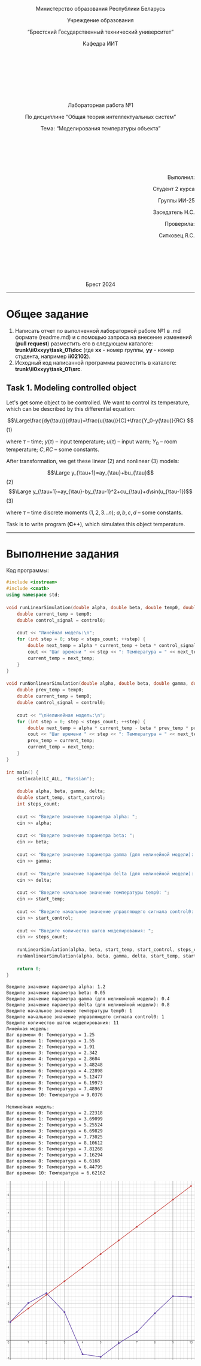 <p align="center"> Министерство образования Республики Беларусь</p>
<p align="center">Учреждение образования</p>
<p align="center">“Брестский Государственный технический университет”</p>
<p align="center">Кафедра ИИТ</p>
<br><br><br><br><br><br><br>
<p align="center">Лабораторная работа №1</p>
<p align="center">По дисциплине “Общая теория интеллектуальных систем”</p>
<p align="center">Тема: “Моделирования температуры объекта”</p>
<br><br><br><br><br>
<p align="right">Выполнил:</p>
<p align="right">Студент 2 курса</p>
<p align="right">Группы ИИ-25</p>
<p align="right">Заседатель Н.С.</p>
<p align="right">Проверила:</p>
<p align="right">Ситковец Я.С.</p>
<br><br><br><br><br>
<p align="center">Брест 2024</p>

<hr>

# Общее задание #
1. Написать отчет по выполненной лабораторной работе №1 в .md формате (readme.md) и с помощью запроса на внесение изменений (**pull request**) разместить его в следующем каталоге: **trunk\ii0xxyy\task_01\doc** (где **xx** - номер группы, **yy** - номер студента, например **ii02102**).
2. Исходный код написанной программы разместить в каталоге: **trunk\ii0xxyy\task_01\src**.
## Task 1. Modeling controlled object ##
Let's get some object to be controlled. We want to control its temperature, which can be described by this differential equation:

$$\Large\frac{dy(\tau)}{d\tau}=\frac{u(\tau)}{C}+\frac{Y_0-y(\tau)}{RC} $$ (1)

where $\tau$ – time; $y(\tau)$ – input temperature; $u(\tau)$ – input warm; $Y_0$ – room temperature; $C,RC$ – some constants.

After transformation, we get these linear (2) and nonlinear (3) models:

$$\Large y_{\tau+1}=ay_{\tau}+bu_{\tau}$$ (2)
$$\Large y_{\tau+1}=ay_{\tau}-by_{\tau-1}^2+cu_{\tau}+d\sin(u_{\tau-1})$$ (3)

where $\tau$ – time discrete moments ($1,2,3{\dots}n$); $a,b,c,d$ – some constants.

Task is to write program (**С++**), which simulates this object temperature.

<hr>

# Выполнение задания #

Код программы:
```C++
#include <iostream>
#include <cmath> 
using namespace std;

void runLinearSimulation(double alpha, double beta, double temp0, double control0, int steps_count) {
    double current_temp = temp0; 
    double control_signal = control0; 

    cout << "Линейная модель:\n";
    for (int step = 0; step < steps_count; ++step) {
        double next_temp = alpha * current_temp + beta * control_signal;
        cout << "Шаг времени " << step << ": Температура = " << next_temp << std::endl;
        current_temp = next_temp; 
    }
}

void runNonlinearSimulation(double alpha, double beta, double gamma, double delta, double temp0, double control0, int steps_count) {
    double prev_temp = temp0; 
    double current_temp = temp0; 
    double control_signal = control0; 

    cout << "\nНелинейная модель:\n";
    for (int step = 0; step < steps_count; ++step) {
        double next_temp = alpha * current_temp - beta * prev_temp * prev_temp + gamma * control_signal + delta * sin(control_signal);
        cout << "Шаг времени " << step << ": Температура = " << next_temp << std::endl;
        prev_temp = current_temp; 
        current_temp = next_temp; 
    }
}

int main() {
    setlocale(LC_ALL, "Russian");
    
    double alpha, beta, gamma, delta;
    double start_temp, start_control;
    int steps_count;

    cout << "Введите значение параметра alpha: ";
    cin >> alpha;

    cout << "Введите значение параметра beta: ";
    cin >> beta;

    cout << "Введите значение параметра gamma (для нелинейной модели): ";
    cin >> gamma;

    cout << "Введите значение параметра delta (для нелинейной модели): ";
    cin >> delta;

    cout << "Введите начальное значение температуры temp0: ";
    cin >> start_temp;

    cout << "Введите начальное значение управляющего сигнала control0: ";
    cin >> start_control;

    cout << "Введите количество шагов моделирования: ";
    cin >> steps_count;

    runLinearSimulation(alpha, beta, start_temp, start_control, steps_count);
    runNonlinearSimulation(alpha, beta, gamma, delta, start_temp, start_control, steps_count);

    return 0;
}
```     
```
Введите значение параметра alpha: 1.2
Введите значение параметра beta: 0.05
Введите значение параметра gamma (для нелинейной модели): 0.4
Введите значение параметра delta (для нелинейной модели): 0.8
Введите начальное значение температуры temp0: 1
Введите начальное значение управляющего сигнала control0: 1
Введите количество шагов моделирования: 11
Линейная модель:
Шаг времени 0: Температура = 1.25
Шаг времени 1: Температура = 1.55
Шаг времени 2: Температура = 1.91
Шаг времени 3: Температура = 2.342
Шаг времени 4: Температура = 2.8604
Шаг времени 5: Температура = 3.48248
Шаг времени 6: Температура = 4.22898
Шаг времени 7: Температура = 5.12477
Шаг времени 8: Температура = 6.19973
Шаг времени 9: Температура = 7.48967
Шаг времени 10: Температура = 9.0376

Нелинейная модель:
Шаг времени 0: Температура = 2.22318
Шаг времени 1: Температура = 3.69099
Шаг времени 2: Температура = 5.25524
Шаг времени 3: Температура = 6.69829
Шаг времени 4: Температура = 7.73025
Шаг времени 5: Температура = 8.10612
Шаг времени 6: Температура = 7.81268
Шаг времени 7: Температура = 7.16294
Шаг времени 8: Температура = 6.6168
Шаг времени 9: Температура = 6.44795
Шаг времени 10: Температура = 6.62162
```
![График](./graphics.png)